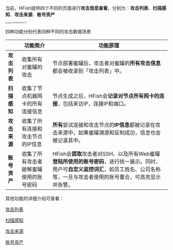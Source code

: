 当前，HFish提供四个不同的页面进行**攻击信息查看**，分别为：**攻击列表**、**扫描感知**、**攻击来源**、**账号资产**

<img src="/images/image-20210902143712779.png" alt="image-20210902143712779" style="zoom: 33%;" />

四种功能分别代表四种不同的攻击数据场景

|                     | 功能简介                               | 功能原理                                                     |
| ------------- | -------------------------------------- | ------------------------------------------------------------ |
| **攻击列表** | 收集所有对蜜罐的攻击          | 节点部署蜜罐后，攻击者对蜜罐的**所有攻击信息**都会被收录到「攻击列表」中。 |
| **扫描感知** | 收集了节点机器网卡的所有连接信息     | 节点生成之后，HFish会**记录对节点所有网卡的连接**，包括来访IP，连接IP和端口。 |
| **攻击来源** | 收集了所有连接和攻击节点的IP信息       | **所有**尝试连接和攻击节点的**IP信息**都被记录在攻击来源中，如果蜜罐溯源和反制成功，信息也会被记录其中。 |
| **账号资产** | 收集了所有攻击者破解蜜罐使用的账号密码 | HFish会**提取**攻击者对SSH、以及所有Web蜜罐**登陆所使用的账号密码**，进行统一展示。同时，用户可**自定义监控词汇**，如员工姓名、公司名称等，一旦与攻击者使用的账号重合，可高亮显示并告警。 |



其他功能的详细介绍可查看：

[攻击列表](4-1-attack)

[扫描感知](4-2-scan)

[攻击来源](5-1-source)

[账号资产](5-2-asset)
